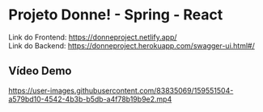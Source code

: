 # Projeto Donne! - Spring - React

Link do Frontend: https://donneproject.netlify.app/ <br>
Link do Backend: https://donneproject.herokuapp.com/swagger-ui.html#/

## Vídeo Demo

https://user-images.githubusercontent.com/83835069/159551504-a579bd10-4542-4b3b-b5db-a4f78b19b9e2.mp4

